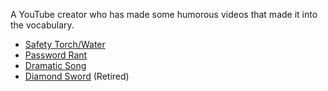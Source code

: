 A YouTube creator who has made some humorous videos that made it into the vocabulary.

- [Safety Torch/Water](https://youtu.be/upxzaVMhw8k?si=K_Dd6NWuSvPAKDIY)
- [Password Rant](Password%20Rant.md)
- [Dramatic Song](https://youtu.be/WteF0j5gYGk?si=9ie1rAd_AI3OfVqA)
- [Diamond Sword](https://youtu.be/eN7dYDYfvVg?si=rNlRYZlNNJJdjSqk) (Retired)